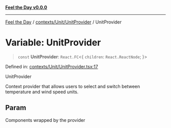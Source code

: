 [**Feel the Day v0.0.0**](../../../../README.md)

***

[Feel the Day](../../../../README.md) / [contexts/Unit/UnitProvider](../README.md) / UnitProvider

# Variable: UnitProvider

> `const` **UnitProvider**: `React.FC`\<\{ `children`: `React.ReactNode`; \}\>

Defined in: [contexts/Unit/UnitProvider.tsx:17](https://github.com/HyeinKang/feel-the-day/blob/6b0d3fb3bda5bce2accd42bfbaa4c5a46f07891e/src/contexts/Unit/UnitProvider.tsx#L17)

UnitProvider

Context provider that allows users to select and switch between temperature and wind speed units.

## Param

Components wrapped by the provider
